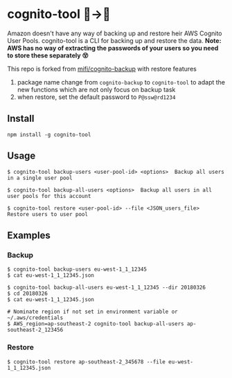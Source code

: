 # cognito-tool 👫→💾
Amazon doesn't have any way of backing up and restore heir AWS Cognito User Pools.
cognito-tool is a CLI for backing up and restore the data. <b>Note: AWS has no way of extracting the passwords of your users so you need to store these separately 😵</b>

This repo is forked from  [mifi/cognito-backup](https://github.com/mifi/cognito-backup) with restore features

1) package name change from `cognito-backup` to `cognito-tool` to adapt the new functions which are not only focus on backup task
2) when restore, set the default password to `P@ssw@rd1234`

## Install
```
npm install -g cognito-tool
```

## Usage
```
$ cognito-tool backup-users <user-pool-id> <options>  Backup all users in a single user pool

$ cognito-tool backup-all-users <options>  Backup all users in all user pools for this account

$ cognito-tool restore <user-pool-id> --file <JSON_users_file>  Restore users to user pool

```

## Examples

### Backup
```
$ cognito-tool backup-users eu-west-1_1_12345
$ cat eu-west-1_1_12345.json

$ cognito-tool backup-all-users eu-west-1_1_12345 --dir 20180326
$ cd 20180326
$ cat eu-west-1_1_12345.json

# Nominate region if not set in environment variable or ~/.aws/credentials
$ AWS_region=ap-southeast-2 cognito-tool backup-all-users ap-southeast-2_123456
```

### Restore

```
$ cognito-tool restore ap-southeast-2_345678 --file eu-west-1_1_12345.json
```
